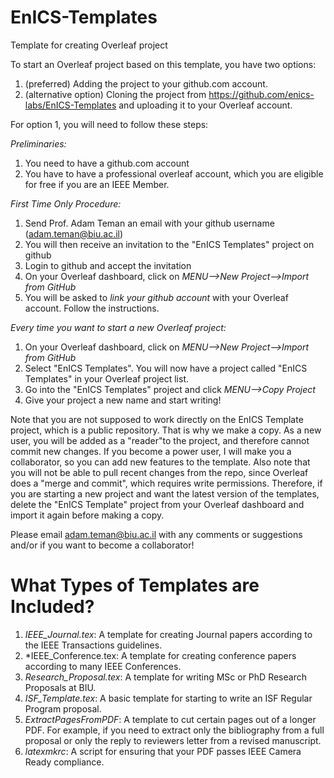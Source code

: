 # EnICS-Templates
Template for creating Overleaf project


To start an Overleaf project based on this template, you have two options:
1) (preferred) Adding the project to your github.com account.
2) (alternative option) Cloning the project from https://github.com/enics-labs/EnICS-Templates and uploading it to your Overleaf account.

For option 1, you will need to follow these steps:

*Preliminaries:*
1) You need to have a github.com account 
2) You have to have a professional overleaf account, which you are eligible for free if you are an IEEE Member.

*First Time Only Procedure:*
1) Send Prof. Adam Teman an email with your github username (adam.teman@biu.ac.il)
2) You will then receive an invitation to the "EnICS Templates" project on github
3) Login to github and accept the invitation
4) On your Overleaf dashboard, click on *MENU-->New Project-->Import from GitHub*
5) You will be asked to *link your github account* with your Overleaf account. Follow the instructions.

*Every time you want to start a new Overleaf project:*
1) On your Overleaf dashboard, click on *MENU-->New Project-->Import from GitHub*
2) Select "EnICS Templates". You will now have a project called "EnICS Templates" in your Overleaf project list.
3) Go into the "EnICS Templates" project and click *MENU-->Copy Project*
4) Give your project a new name and start writing!

Note that you are not supposed to work directly on the EnICS Template project, which is a public repository. That is why we make a copy. 
As a new user, you will be added as a "reader"to the project, and therefore cannot commit new changes. 
If you become a power user, I will make you a collaborator, so you can add new features to the template.
Also note that you will not be able to pull recent changes from the repo, since Overleaf does a "merge and commit", which requires write permissions. 
Therefore, if you are starting a new project and want the latest version of the templates, delete the "EnICS Template" project from your Overleaf dashboard and import it again before making a copy.

Please email adam.teman@biu.ac.il with any comments or suggestions and/or if you want to become a collaborator!


# What Types of Templates are Included?
1) *IEEE_Journal.tex*:  A template for creating Journal papers according to the IEEE Transactions guidelines.
2) *IEEE_Conference.tex: A template for creating conference papers according to many IEEE Conferences.
3) *Research_Proposal.tex*: A template for writing MSc or PhD Research Proposals at BIU.
4) *ISF_Template.tex*: A basic template for starting to write an ISF Regular Program proposal.
5) *ExtractPagesFromPDF*: A template to cut certain pages out of a longer PDF. For example, if you need to extract only the bibliography from a full proposal or only the reply to reviewers letter from a revised manuscript.
6) *latexmkrc*: A script for ensuring that your PDF passes IEEE Camera Ready compliance.